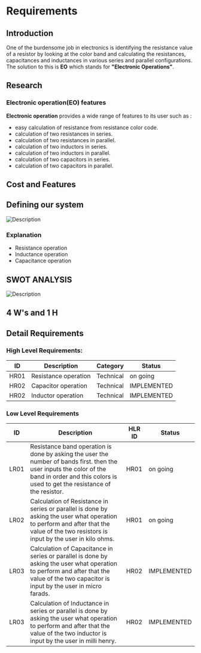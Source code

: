 # Requirements

## Introduction

One of the burdensome job in electronics is identifying the resistance value of a resistor by looking at the color band and calculating the resistances, capacitances and inductances in various series and parallel configurations. The solution to this is **EO** which stands for **"Electronic Operations"**.


## Research

### Electronic operation(EO) features
   **Electronic operation** provides a wide range of features  to its user such as :
	

 - easy calculation of resistance from resistance color code.
 - calculation of two resistances in series.
 - calculation of two resistances in parallel.
 - calculation of two inductors in series.
 - calculation of two inductors in parallel.
 - calculation of two capacitors in series.
 - calculation of two capacitors in parallel.
 
## Cost and Features

## Defining our system
![Description](https://github.com/nikhiljose21/LTTS_Mini_Project/blob/main/1_Requirements/sys.png)

### Explanation

 - Resistance operation
 - Inductance operation
 - Capacitance operation

## SWOT   ANALYSIS
![Description](https://github.com/nikhiljose21/LTTS_Mini_Project/blob/main/1_Requirements/swot_analysis.jpg)

## 4 W's and 1 H

## Detail Requirements 


### High Level Requirements:
|  ID|Description  |Category|Status|
|--|--|--|--|
|  HR01|Resistance operation  |Technical|on going|
|  HR02|Capacitor operation  |Technical|IMPLEMENTED|
|  HR02|Inductor operation  |Technical|IMPLEMENTED|
### Low Level Requirements

|  ID|Description  |HLR ID |Status|
|--|--|--|--|
|LR01|Resistance band operation is done by asking the user the number of bands first. then the user inputs the color of the band in order and this  colors is used to get the resistance of the resistor.|HR01|on going|
|LR02|Calculation of Resistance in series or parallel is done by asking the user what operation to perform and after that the value of the two resistors is input by the user in kilo ohms.|HR01|on going|
|LR03|Calculation of Capacitance in series or parallel is done by asking the user what operation to perform and after that the value of the two capacitor is input by the user in micro farads.|HR02|IMPLEMENTED|
|LR03|Calculation of Inductance in series or parallel is done by asking the user what operation to perform and after that the value of the two inductor is input by the user in milli henry.|HR02|IMPLEMENTED|
